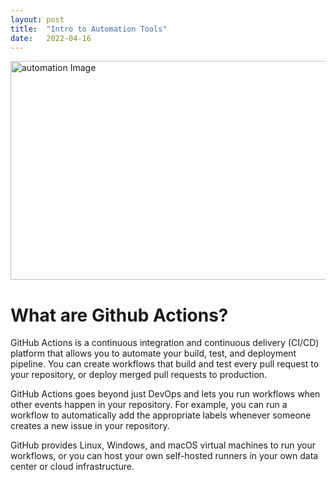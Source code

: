 ```yaml
---
layout: post
title:  "Intro to Automation Tools"
date:   2022-04-16
---
```

<html>
<head>
<meta charset="utf-8">
<title>Intro to Automation Tools</title>
<style></style>
</head>
<body>
<img src="https://www.ipswitch.com/images/default-source/blogs/automation-devops-backbone794b91558c3b4844961c0181e1521024.png" alt="automation Image" width="700" height="350">
<h1>What are Github Actions? </h1>
<p>GitHub Actions is a continuous integration and continuous delivery (CI/CD) platform that allows you to automate your build, test, and deployment pipeline. You can create workflows that build and test every pull request to your repository, or deploy merged pull requests to production.

GitHub Actions goes beyond just DevOps and lets you run workflows when other events happen in your repository. For example, you can run a workflow to automatically add the appropriate labels whenever someone creates a new issue in your repository.

GitHub provides Linux, Windows, and macOS virtual machines to run your workflows, or you can host your own self-hosted runners in your own data center or cloud infrastructure.</p>